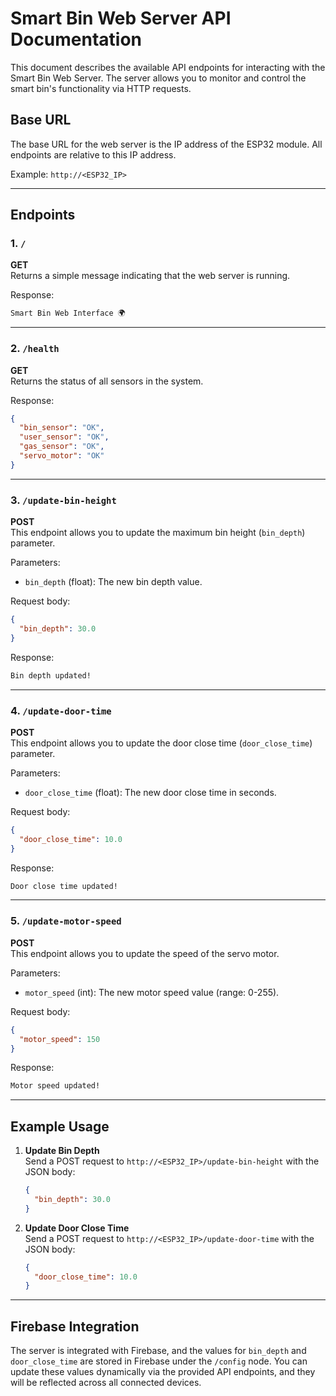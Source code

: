 # Smart Bin Web Server API Documentation

This document describes the available API endpoints for interacting with the Smart Bin Web Server. The server allows you to monitor and control the smart bin's functionality via HTTP requests.

## Base URL

The base URL for the web server is the IP address of the ESP32 module. All endpoints are relative to this IP address.

Example: `http://<ESP32_IP>`

---

## Endpoints

### 1. `/`

**GET**  
Returns a simple message indicating that the web server is running.

Response:

```txt
Smart Bin Web Interface 🌍
```

---

### 2. `/health`

**GET**  
Returns the status of all sensors in the system.

Response:

```json
{
  "bin_sensor": "OK",
  "user_sensor": "OK",
  "gas_sensor": "OK",
  "servo_motor": "OK"
}
```

---

### 3. `/update-bin-height`

**POST**  
This endpoint allows you to update the maximum bin height (`bin_depth`) parameter.

Parameters:

- `bin_depth` (float): The new bin depth value.

Request body:

```json
{
  "bin_depth": 30.0
}
```

Response:

```txt
Bin depth updated!
```

---

### 4. `/update-door-time`

**POST**  
This endpoint allows you to update the door close time (`door_close_time`) parameter.

Parameters:

- `door_close_time` (float): The new door close time in seconds.

Request body:

```json
{
  "door_close_time": 10.0
}
```

Response:

```txt
Door close time updated!
```

---

### 5. `/update-motor-speed`

**POST**  
This endpoint allows you to update the speed of the servo motor.

Parameters:

- `motor_speed` (int): The new motor speed value (range: 0-255).

Request body:

```json
{
  "motor_speed": 150
}
```

Response:

```txt
Motor speed updated!
```

---

## Example Usage

1. **Update Bin Depth**  
   Send a POST request to `http://<ESP32_IP>/update-bin-height` with the JSON body:

   ```json
   {
     "bin_depth": 30.0
   }
   ```

2. **Update Door Close Time**  
   Send a POST request to `http://<ESP32_IP>/update-door-time` with the JSON body:
   ```json
   {
     "door_close_time": 10.0
   }
   ```

---

## Firebase Integration

The server is integrated with Firebase, and the values for `bin_depth` and `door_close_time` are stored in Firebase under the `/config` node. You can update these values dynamically via the provided API endpoints, and they will be reflected across all connected devices.

